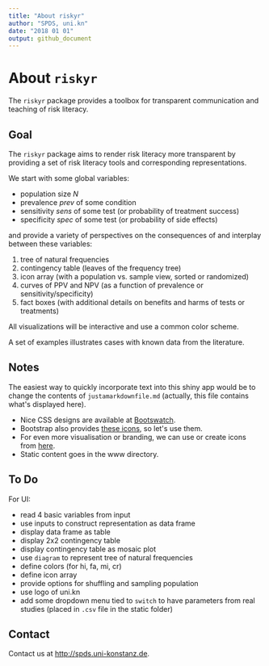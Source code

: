 ```yaml
---
title: "About riskyr"
author: "SPDS, uni.kn"
date: "2018 01 01"
output: github_document
---
```


# About `riskyr`

The `riskyr` package provides a toolbox for transparent communication and teaching of risk literacy.

## Goal 

The `riskyr` package aims to render risk literacy more transparent by providing a set of risk literacy tools and corresponding representations.

We start with some global variables:

- population size _N_
- prevalence _prev_ of some condition
- sensitivity _sens_ of some test (or probability of treatment success)
- specificity _spec_ of some test (or probability of side effects)

and provide a variety of perspectives on the consequences of and interplay between these variables:

1. tree of natural frequencies  
2. contingency table (leaves of the frequency tree)  
3. icon array (with a population vs. sample view, sorted or randomized)  
4. curves of PPV and NPV (as a function of prevalence or sensitivity/specificity)
5. fact boxes (with additional details on benefits and harms of tests or treatments)

All visualizations will be interactive and use a common color scheme.

A set of examples illustrates cases with known data from the literature.

## Notes

The easiest way to quickly incorporate text into this shiny app would be to change the contents of `justamarkdownfile.md` (actually, this file contains what's displayed here).   
+ Nice CSS designs are available at [Bootswatch](https://bootswatch.com/3/).    
+ Bootstrap also provides [these icons](https://www.w3schools.com/icons/bootstrap_icons_glyphicons.asp), so let's use them.   
+ For even more visualisation or branding, we can use or create icons from [here](https://www.flaticon.com/authors/vectors-market).    
+ Static content goes in the www directory.    

## To Do

For UI:

- read 4 basic variables from input
- use inputs to construct representation as data frame
- display data frame as table
- display 2x2 contingency table
- display contingency table as mosaic plot
- use `diagram` to represent tree of natural frequencies
- define colors (for hi, fa, mi, cr)    
- define icon array
- provide options for shuffling and sampling population
- use logo of uni.kn
- add some dropdown menu tied to `switch` to have parameters from real studies (placed in `.csv` file in the static folder)

## Contact

Contact us at http://spds.uni-konstanz.de.

